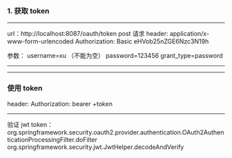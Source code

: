 ### 1. 获取 token 

---
url：http://localhost:8087/oauth/token
post 请求
header:
application/x-www-form-urlencoded
Authorization: Basic eHVob25nZGE6Nzc3N19h 

参数：
username=xu （不能为空）
password=123456
grant_type=password

---
---
### 使用 token
header:
Authorization: bearer +token

---
验证 jwt token：
org.springframework.security.oauth2.provider.authentication.OAuth2AuthenticationProcessingFilter.doFilter
org.springframework.security.jwt.JwtHelper.decodeAndVerify